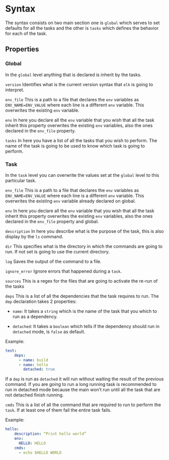 Syntax
==========

The syntax consists on two main section one is `global` which serves to set defaults for all the tasks and the other is 
`tasks` which defines the behavior for each of the task.

## Properties
### Global
In the `global` level anything that is declared is inherit by the tasks.

`version`
Identifies what is the current version syntax that `elk` is going to interpret.

`env_file`
This is a path to a file that declares the `env` variables as `ENV_NAME=ENV_VALUE` where each line is a different `env` 
variable. This overwrites the existing `env` variable.

`env`
In here you declare all the `env` variable that you wish that all the task inherit this property overwrites the 
existing `env` variables, also the ones declared in the `env_file` property.

`tasks`
In here you have a list of all the tasks that you wish to perform. The name of the task is going to be used to know 
which task is going to perform.

### Task
In the `task` level you can overwrite the values set at the `global` level to this particular task.

`env_file`
This is a path to a file that declares the `env` variables as `ENV_NAME=ENV_VALUE` where each line is a different 
`env` variable. This overwrites the existing `env` variable already declared on global.

`env`
In here you declare all the `env` variable that you wish that all the task inherit this property overwrites the 
existing `env` variables, also the ones declared in the `env_file` property and global.

`description`
In here you describe what is the purpose of the task, this is also display by the `ls` command.

`dir`
This specifies what is the directory in which the commands are going to run. If not set is going to use the current 
directory.

`log`
Saves the output of the command to a file.

`ignore_error`
Ignore errors that happened during a `task`.

`sources` 
This is a regex for the files that are going to activate the re-run of the tasks

`deps`
This is a list of all the dependencies that the task requires to run. The `dep` declaration takes 2 properties:

- `name`: It takes a `string` which is the name of the task that you which to run as a dependency.

- `detached`: It takes a `boolean` which tells if the dependency should run in `detached` mode, is `false` as default.

Example: 
```yml
test:
    deps:
      - name: build
      - name: hello
        detached: true

```

If a `dep` is run as `detached` it will run without waiting the result of the previous command. If you are going to run 
a long running task is recommended to run in detached mode because the main won’t run until all the task that are not 
detached finish running.

`cmds`
This is a list of all the command that are required to run to perform the `task`. If at least one of them fail the 
entire task fails.

Example:
```yml
hello:
    description: “Print hello world”
    env:
      HELLO: HELLO
    cmds:
      - echo $HELLO WORLD 
```
